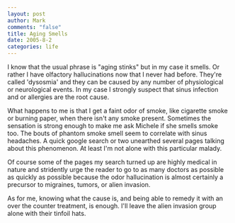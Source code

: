 ```yaml
--- 
layout: post
author: Mark
comments: "false"
title: Aging Smells
date: 2005-8-2
categories: life
---
```

I know that the usual phrase is "aging stinks" but in my case it smells. Or rather I have olfactory hallucinations now that I never had before. They're called 'dysosmia' and they can be caused by any number of physiological or neurological events. In my case I strongly suspect that sinus infection and or allergies are the root cause.

What happens to me is that I get a faint odor of smoke, like cigarette smoke or burning paper, when there isn't any smoke present. Sometimes the sensation is strong enough to make me ask Michele if she smells smoke too. The bouts of phantom smoke smell seem to correlate with sinus headaches. A quick google search or two unearthed several pages talking about this phenomenon. At least I'm not alone with this particular malady.

Of course some of the pages my search turned up are highly medical in nature and stridently urge the reader to go to as many doctors as possible as quickly as possible because the odor hallucination is almost certainly a precursor to migraines, tumors, or alien invasion.

As for me, knowing what the cause is, and being able to remedy it with an over the counter treatment, is enough. I'll leave the alien invasion group alone with their tinfoil hats.


